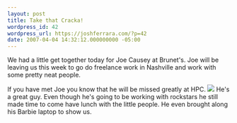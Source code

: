 ```yaml
---
layout: post
title: Take that Cracka!
wordpress_id: 42
wordpress_url: https://joshferrara.com/?p=42
date: 2007-04-04 14:32:12.000000000 -05:00
---
```

We had a little get together today for Joe Causey at Brunet's. Joe will be leaving
us this week to go do freelance work in Nashville and work with some pretty neat
people.

If you have met Joe you know that he will be missed greatly at HPC.
<a href="http://www.divshare.com/download/336234-af0"><img src="http://athena.divshare.com/athena2/thumbs/2007/04/04/336234/336234-af0_mid.jpg" border="0"></a>
He's a great guy. Even though he's going to be working with rockstars he still made
time to come have lunch with the little people. He even brought along his Barbie
laptop to show us.

